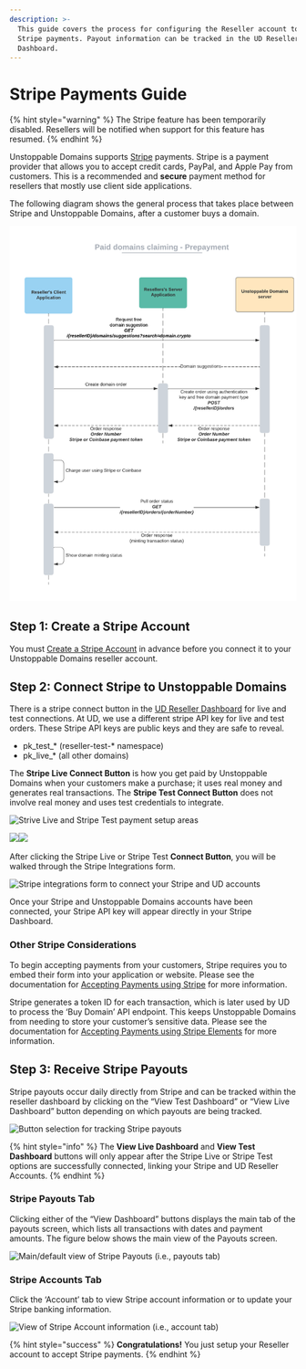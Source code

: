 ```yaml
---
description: >-
  This guide covers the process for configuring the Reseller account to accept
  Stripe payments. Payout information can be tracked in the UD Reseller
  Dashboard.
---
```


# Stripe Payments Guide

{% hint style="warning" %}
The Stripe feature has been temporarily disabled. Resellers will be notified when support for this feature has resumed.
{% endhint %}

Unstoppable Domains supports [Stripe](http://stripe.com) payments. Stripe is a payment provider that allows you to accept credit cards, PayPal, and Apple Pay from customers. This is a recommended and **secure** payment method for resellers that mostly use client side applications.

The following diagram shows the general process that takes place between Stripe and Unstoppable Domains, after a customer buys a domain.

![Payment flow for pre-paid domain purchases, such as Stripe](<../../.gitbook/assets/Paid domains claiming - Prepayment.png>)

## Step 1: Create a Stripe Account

You must [Create a Stripe Account](https://dashboard.stripe.com/register?redirect=%2Fsettings%2Faccount%2F) in advance before you connect it to your Unstoppable Domains reseller account.

## Step 2: Connect Stripe to Unstoppable Domains

There is a stripe connect button in the [UD Reseller Dashboard](https://unstoppabledomains.com/resellers) for live and test connections. At UD, we use a different stripe API key for live and test orders. These Stripe API keys are public keys and they are safe to reveal.

* pk\_test\_\* (reseller-test-\* namespace)
* pk\_live\_\* (all other domains)

The **Stripe Live Connect Button** is how you get paid by Unstoppable Domains when your customers make a purchase; it uses real money and generates real transactions. The **Stripe Test Connect Button** does not involve real money and uses test credentials to integrate.

![Strive Live and Stripe Test payment setup areas](../../../.gitbook/assets/screen-shot-2021-07-12-at-2.04.09-pm.png)

![](../../../.gitbook/assets/8.png)![](../../../.gitbook/assets/9.png)

After clicking the Stripe Live or Stripe Test **Connect Button**, you will be walked through the Stripe Integrations form.

![Stripe integrations form to connect your Stripe and UD accounts](../../../.gitbook/assets/10.png)

Once your Stripe and Unstoppable Domains accounts have been connected, your Stripe API key will appear directly in your Stripe Dashboard.

### Other Stripe Considerations

To begin accepting payments from your customers, Stripe requires you to embed their form into your application or website. Please see the documentation for [Accepting Payments using Stripe](https://stripe.com/docs/payments/accept-a-payment?platform=web) for more information.

Stripe generates a token ID for each transaction, which is later used by UD to process the ‘Buy Domain’ API endpoint. This keeps Unstoppable Domains from needing to store your customer’s sensitive data. Please see the documentation for [Accepting Payments using Stripe Elements](https://stripe.com/docs/payments/accept-a-payment-charges#web) for more information.

## Step 3: Receive Stripe Payouts

Stripe payouts occur daily directly from Stripe and can be tracked within the reseller dashboard by clicking on the “View Test Dashboard” or “View Live Dashboard” button depending on which payouts are being tracked.

![Button selection for tracking Stripe payouts](../../../.gitbook/assets/screen-shot-2021-07-12-at-2.53.26-pm.png)

{% hint style="info" %}
The **View Live Dashboard** and **View Test Dashboard** buttons will only appear after the Stripe Live or Stripe Test options are successfully connected, linking your Stripe and UD Reseller Accounts.
{% endhint %}

### Stripe Payouts Tab

Clicking either of the “View Dashboard” buttons displays the main tab of the payouts screen, which lists all transactions with dates and payment amounts. The figure below shows the main view of the Payouts screen.

![Main/default view of Stripe Payouts (i.e., payouts tab) ](../../../.gitbook/assets/24.png)

### Stripe Accounts Tab

Click the ‘Account’ tab to view Stripe account information or to update your Stripe banking information.

![View of Stripe Account information (i.e., account tab)](../../../.gitbook/assets/25.png)



{% hint style="success" %}
**Congratulations!** You just setup your Reseller account to accept Stripe payments.
{% endhint %}
